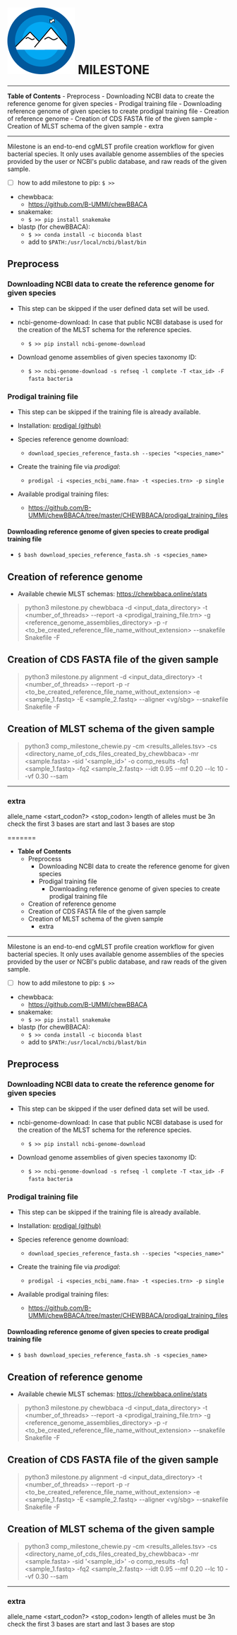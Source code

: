 <div align="left"> <h1> <img src="images/milestone.png" alt="milestone_logo"> MILESTONE </h1> </div>

---

<!-- MarkdownTOC -->

__Table of Contents__
	- Preprocess
		- Downloading NCBI data to create the reference genome for given species
		- Prodigal training file
			- Downloading reference genome of given species to create prodigal training file
	- Creation of reference genome
	- Creation of CDS FASTA file of the given sample
	- Creation of MLST schema of the given sample
		- extra

<!-- /MarkdownTOC -->

---

Milestone is an end-to-end cgMLST profile creation workflow for given bacterial species. It only uses available genome assemblies of the species provided by the user or NCBI's public database, and raw reads of the given sample.

- [ ] how to add milestone to pip: `$ >> ` 
- chewbbaca:
  + https://github.com/B-UMMI/chewBBACA
- snakemake:
  + `$ >> pip install snakemake`
- blastp (for chewBBACA):
  + `$ >> conda install -c bioconda blast`
  + add to `$PATH:/usr/local/ncbi/blast/bin`

## Preprocess

### Downloading NCBI data to create the reference genome for given species

- This step can be skipped if the user defined data set will be used.

- ncbi-genome-download: In case that public NCBI database is used for the creation of the MLST schema for the reference species.
  + `$ >> pip install ncbi-genome-download`

- Download genome assemblies of given species taxonomy ID:
  + `$ >> ncbi-genome-download -s refseq -l complete -T <tax_id> -F fasta bacteria`

### Prodigal training file

- This step can be skipped if the training file is already available.

- Installation: [prodigal (github)](https://github.com/hyattpd/Prodigal/wiki/installation)
- Species reference genome download:
  + `download_species_reference_fasta.sh --species "<species_name>"`
- Create the training file via _prodigal_:
  + `prodigal -i <species_ncbi_name.fna> -t <species.trn> -p single`
- Available prodigal training files:
  + https://github.com/B-UMMI/chewBBACA/tree/master/CHEWBBACA/prodigal_training_files

#### Downloading reference genome of given species to create prodigal training file

- `$ bash download_species_reference_fasta.sh -s <species_name>`

## Creation of reference genome

- Available chewie MLST schemas: https://chewbbaca.online/stats

> python3 milestone.py chewbbaca -d <input_data_directory> -t <number_of_threads> --report -a <prodigal_training_file.trn> -g <reference_genome_assemblies_directory> -p -r <to_be_created_reference_file_name_without_extension> --snakefile Snakefile -F

## Creation of CDS FASTA file of the given sample

> python3 milestone.py alignment -d <input_data_directory> -t <number_of_threads> --report -p -r <to_be_created_reference_file_name_without_extension> -e <sample_1.fastq> -E <sample_2.fastq> --aligner <vg/sbg> --snakefile Snakefile -F

<a id="creation-of-mlst-schema-of-the-given-sample"></a>

## Creation of MLST schema of the given sample

> python3 comp_milestone_chewie.py -cm <results_alleles.tsv> -cs <directory_name_of_cds_files_created_by_chewbbaca> -mr <sample.fasta> -sid '<sample_id>' -o comp_results -fq1 <sample_1.fastq> -fq2 <sample_2.fastq> --idt 0.95 --mf 0.20 --lc 10 --vf 0.30 --sam

---
### extra

allele_name  <length> <isItmultipleof3> <start_codon?> <stop_codon>
length of alleles must be 3n
check the first 3 bases are start and last 3 bases are stop

=======

- __Table of Contents__
	- Preprocess
		- Downloading NCBI data to create the reference genome for given species
		- Prodigal training file
			- Downloading reference genome of given species to create prodigal training file
	- Creation of reference genome
	- Creation of CDS FASTA file of the given sample
	- Creation of MLST schema of the given sample
		- extra

<!-- /MarkdownTOC -->

---

Milestone is an end-to-end cgMLST profile creation workflow for given bacterial species. It only uses available genome assemblies of the species provided by the user or NCBI's public database, and raw reads of the given sample.

- [ ] how to add milestone to pip: `$ >> ` 
- chewbbaca:
  + https://github.com/B-UMMI/chewBBACA
- snakemake:
  + `$ >> pip install snakemake`
- blastp (for chewBBACA):
  + `$ >> conda install -c bioconda blast`
  + add to `$PATH:/usr/local/ncbi/blast/bin`

## Preprocess

### Downloading NCBI data to create the reference genome for given species

- This step can be skipped if the user defined data set will be used.

- ncbi-genome-download: In case that public NCBI database is used for the creation of the MLST schema for the reference species.
  + `$ >> pip install ncbi-genome-download`

- Download genome assemblies of given species taxonomy ID:
  + `$ >> ncbi-genome-download -s refseq -l complete -T <tax_id> -F fasta bacteria`

### Prodigal training file

- This step can be skipped if the training file is already available.

- Installation: [prodigal (github)](https://github.com/hyattpd/Prodigal/wiki/installation)
- Species reference genome download:
  + `download_species_reference_fasta.sh --species "<species_name>"`
- Create the training file via _prodigal_:
  + `prodigal -i <species_ncbi_name.fna> -t <species.trn> -p single`
- Available prodigal training files:
  + https://github.com/B-UMMI/chewBBACA/tree/master/CHEWBBACA/prodigal_training_files

#### Downloading reference genome of given species to create prodigal training file

- `$ bash download_species_reference_fasta.sh -s <species_name>`

## Creation of reference genome

- Available chewie MLST schemas: https://chewbbaca.online/stats

> python3 milestone.py chewbbaca -d <input_data_directory> -t <number_of_threads> --report -a <prodigal_training_file.trn> -g <reference_genome_assemblies_directory> -p -r <to_be_created_reference_file_name_without_extension> --snakefile Snakefile -F

## Creation of CDS FASTA file of the given sample

> python3 milestone.py alignment -d <input_data_directory> -t <number_of_threads> --report -p -r <to_be_created_reference_file_name_without_extension> -e <sample_1.fastq> -E <sample_2.fastq> --aligner <vg/sbg> --snakefile Snakefile -F

<a id="creation-of-mlst-schema-of-the-given-sample"></a>

## Creation of MLST schema of the given sample

> python3 comp_milestone_chewie.py -cm <results_alleles.tsv> -cs <directory_name_of_cds_files_created_by_chewbbaca> -mr <sample.fasta> -sid '<sample_id>' -o comp_results -fq1 <sample_1.fastq> -fq2 <sample_2.fastq> --idt 0.95 --mf 0.20 --lc 10 --vf 0.30 --sam

---
### extra

allele_name  <length> <isItmultipleof3> <start_codon?> <stop_codon>
length of alleles must be 3n
check the first 3 bases are start and last 3 bases are stop
